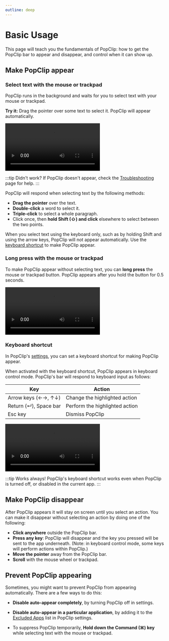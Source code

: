 ```yaml
---
outline: deep
---
```


# Basic Usage

This page will teach you the fundamentals of PopClip: how to get the PopClip bar to appear and disappear, and control when it can show up.

## Make PopClip appear

### Select text with the mouse or trackpad

PopClip runs in the background and waits for you to select text with your mouse or trackpad.

**Try it:** Drag the pointer over some text to select it. PopClip will appear automatically.

![](./anim-basic-5.mp4 "PopClip appears when text is selected using the pointer.")

:::tip Didn't work?
If PopClip doesn't appear, check the [Troubleshooting](/kb/troubleshooting) page for help.
:::

PopClip will respond when selecting text by the following methods:

- **Drag the pointer** over the text.
- **Double-click** a word to select it.
- **Triple-click** to select a whole paragraph.
- Click once, then **hold Shift (⇧) and click** elsewhere to select between the two points.
  
When you select text using the keyboard only, such as by holding Shift and using the arrow keys, PopClip will not appear automatically. Use the [keyboard shortcut](#keyboard-shortcut) to make PopClip appear.

### Long press with the mouse or trackpad

To make PopClip appear without selecting text, you can **long press** the mouse or trackpad button. PopClip appears after you hold the button for 0.5 seconds.

![](./anim-insert-1.mp4 "A long press makes PopClip appear without a a selection.")

### Keyboard shortcut

In PopClip's [settings](./settings), you can set a keyboard shortcut for making PopClip appear.

When activated with the keyboard shortcut, PopClip appears in keyboard control mode. PopClip's bar will respond to keyboard input as follows:

|Key|Action|
|-|-|
|Arrow keys (←→, ↑↓)|Change the highlighted action|
|Return (↵), Space bar|Perform the highlighted action|
|Esc key|Dismiss PopClip|

![](./anim-keyboard-2.mp4 "Selecting actions using the arrow keys and Return.")

:::tip Works always!
PopClip's keyboard shortcut works even when PopClip is turned off, or disabled in the current app.
:::

<!-- ### AppleScript

For integration with other tools, you can make PopClip appear using an AppleScript command. See the [AppleScript]() page for details. -->

## Make PopClip disappear

After PopClip appears it will stay on screen until you select an action. You can make it disappear without selecting an action by doing one of the following:

- **Click anywhere** outside the PopClip bar.
- **Press any key**: PopClip will disappear and the key you pressed will be sent to the app underneath. (Note: in keyboard control mode, some keys will perform actions within PopClip.)
- **Move the pointer** away from the PopClip bar.
- **Scroll** with the mouse wheel or trackpad.

## Prevent PopClip appearing

Sometimes, you might want to prevent PopClip from appearing automatically. There are a few ways to do this:

- **Disable auto-appear completely**, by turning PopClip off in settings.

- **Disable auto-appear in a particular application**, by adding it to the [Excluded Apps]() list in PopClip settings.

- To suppress PopClip temporarily, **Hold down the Command (⌘) key** while selecting text with the mouse or trackpad.